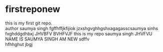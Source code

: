 # firstreponew
this is my first git repo.
<br>
author saumya singh
fgffhffjkfijiok
jzxshgvghhgshxagagasscsaumya sinhs fxghddgdhbxj
JHVBFV 
BVHFVJF this is my repo saumya singh 
JHVFVU
NAME IS SAUMYA SINGH
 AM NEW 
sdffv <br>
hfhhghut jbgj 
